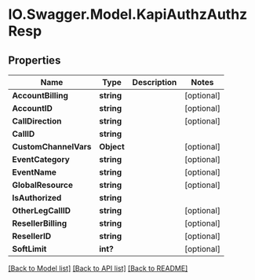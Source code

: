 # IO.Swagger.Model.KapiAuthzAuthzResp
## Properties

Name | Type | Description | Notes
------------ | ------------- | ------------- | -------------
**AccountBilling** | **string** |  | [optional] 
**AccountID** | **string** |  | [optional] 
**CallDirection** | **string** |  | [optional] 
**CallID** | **string** |  | 
**CustomChannelVars** | **Object** |  | [optional] 
**EventCategory** | **string** |  | [optional] 
**EventName** | **string** |  | [optional] 
**GlobalResource** | **string** |  | [optional] 
**IsAuthorized** | **string** |  | 
**OtherLegCallID** | **string** |  | [optional] 
**ResellerBilling** | **string** |  | [optional] 
**ResellerID** | **string** |  | [optional] 
**SoftLimit** | **int?** |  | [optional] 

[[Back to Model list]](../README.md#documentation-for-models) [[Back to API list]](../README.md#documentation-for-api-endpoints) [[Back to README]](../README.md)

